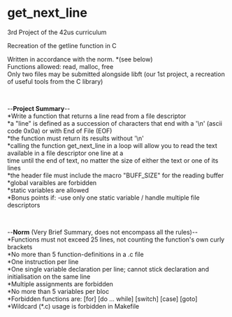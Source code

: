 # get_next_line
3rd Project of the 42us curriculum<p>

Recreation of the getline function in C<p>

Written in accordance with the norm. *(see below)<br>
Functions allowed: read, malloc, free<br>
Only two files may be submitted alongside libft (our 1st project, a recreation of useful tools from the C library)<p>
<br>
<p align=left>--<B>Project Summary</B>--<br>
*Write a function that returns a line read from a file descriptor<br>
*a "line" is defined as a succession of characters that end with a '\n' (ascii code 0x0a) or with End of File (EOF)<Br>
*the function must return its results without '\n'<br>
*calling the function get_next_line in a loop will allow you to read the text available in a file descriptor one line at a<br> time until the end of text, no matter the size of either the text or one of its lines<br>
*the header file must include the macro "BUFF_SIZE" for the reading buffer<br>
*global varaibles are forbidden<br>
*static variables are allowed<br>
*Bonus points if: -use only one static variable / handle multiple file descriptors<p>
<p>
<br>
<p align=left>--<b>Norm</b> (Very Brief Summary, does not encompass all the rules)--<br>
*Functions must not exceed 25 lines, not counting the function's own curly brackets<br>
*No more than 5 function-definitions in a .c file<br>
*One instruction per line<br>
*One single variable declaration per line; cannot stick declaration and initialisation on the same line<br>
*Multiple assignments are forbidden<br>
*No more than 5 variables per bloc<br>
*Forbidden functions are: [for] [do ... while] [switch] [case] [goto]<br>
*Wildcard (*.c) usage is forbidden in Makefile<br>
